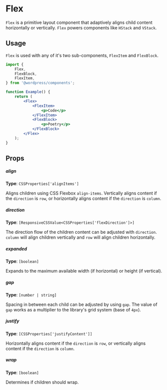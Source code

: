 # Flex

`Flex` is a primitive layout component that adaptively aligns child content horizontally or vertically. `Flex` powers components like `HStack` and `VStack`.

## Usage

`Flex` is used with any of it's two sub-components, `FlexItem` and `FlexBlock`.

```jsx
import {
	Flex,
	FlexBlock,
	FlexItem,
} from '@wordpress/components';

function Example() {
	return (
		<Flex>
			<FlexItem>
				<p>Code</p>
			</FlexItem>
			<FlexBlock>
				<p>Poetry</p>
			</FlexBlock>
		</Flex>
	);
}
```

## Props

##### align

**Type**: `CSSProperties['alignItems']`

Aligns children using CSS Flexbox `align-items`. Vertically aligns content if the `direction` is `row`, or horizontally aligns content if the `direction` is `column`.

##### direction

**Type**: `[ResponsiveCSSValue<CSSProperties['flexDirection']>]`

The direction flow of the children content can be adjusted with `direction`. `column` will align children vertically and `row` will align children horizontally.

##### expanded

**Type**: `[boolean]`

Expands to the maximum available width (if horizontal) or height (if vertical).

##### gap

**Type**: `[number | string]`

Spacing in between each child can be adjusted by using `gap`. The value of `gap` works as a multiplier to the library's grid system (base of `4px`).

##### justify

**Type**: `[CSSProperties['justifyContent']]`

Horizontally aligns content if the `direction` is `row`, or vertically aligns content if the `direction` is `column`.

##### wrap

**Type**: `[boolean]`

Determines if children should wrap.
